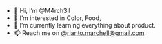 - 👋 Hi, I’m @M4rch3ll
- 👀 I’m interested in Color, Food, 
- 🌱 I’m currently learning everything about product.
- 📫 Reach me on @rianto.marchell@gmail.com

<!---
M4rch3ll/M4rch3ll is a ✨ special ✨ repository because its `README.md` (this file) appears on your GitHub profile.
You can click the Preview link to take a look at your changes.
--->

